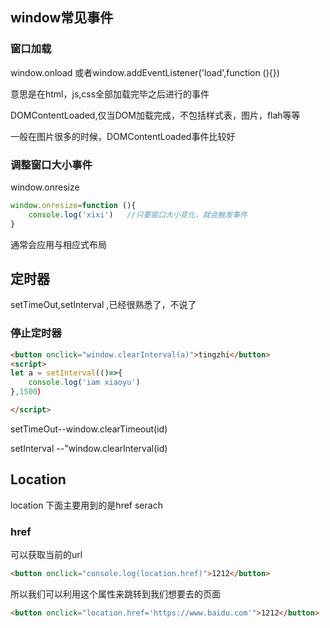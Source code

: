 ## window常见事件

### 窗口加载

window.onload  或者window.addEventListener('load',function (){})

意思是在html，js,css全部加载完毕之后进行的事件

DOMContentLoaded,仅当DOM加载完成，不包括样式表，图片，flah等等

一般在图片很多的时候，DOMContentLoaded事件比较好

### 调整窗口大小事件

window.onresize

```js
window.onresize=function (){
    console.log('xixi')   //只要窗口大小变化，就会触发事件
}
```

通常会应用与相应式布局

## 定时器

setTimeOut,setInterval ,已经很熟悉了，不说了

### 停止定时器

```html
<button onclick="window.clearInterval(a)">tingzhi</button>
<script>
let a = setInterval(()=>{
    console.log('iam xiaoyu')
},1500）

</script>
```

setTimeOut--window.clearTimeout(id)

setInterval --"window.clearInterval(id)

## Location

location 下面主要用到的是href  serach

### href

可以获取当前的url

```html
<button onclick="console.log(location.href)">1212</button>
```

所以我们可以利用这个属性来跳转到我们想要去的页面

```html
<button onclick="location.href='https://www.baidu.com'">1212</button>
```

